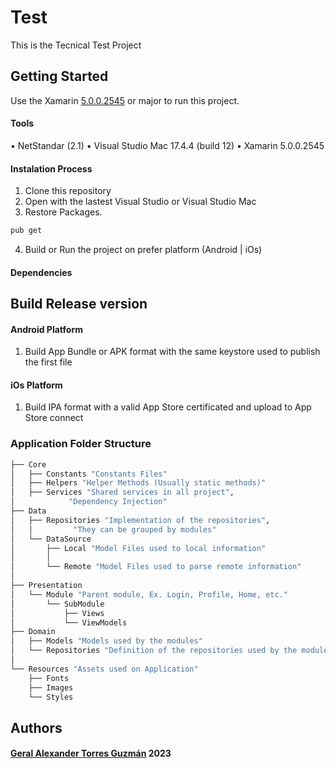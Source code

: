 # Test

This is the Tecnical Test Project

## Getting Started

Use the Xamarin [5.0.0.2545](https://visualstudio.microsoft.com/es/vs/mac/) or major to run this project.

#### Tools 
 • NetStandar (2.1) 
 • Visual Studio Mac 17.4.4 (build 12)
 • Xamarin 5.0.0.2545 

#### Instalation Process
1. Clone this repository
2. Open with the lastest Visual Studio or Visual Studio Mac
3. Restore Packages.
```bash
pub get
```
4. Build or Run the project on prefer platform (Android | iOs)

#### Dependencies



## Build Release version

#### Android Platform
1. Build App Bundle or APK format with the same keystore used to publish the first file

#### iOs Platform
1. Build IPA format with a valid App Store certificated and upload to App Store connect
      

### Application Folder Structure

```bash
├── Core
│   ├── Constants "Constants Files"
│   ├── Helpers "Helper Methods (Usually static methods)"
│   ├── Services "Shared services in all project",
│            "Dependency Injection"
├── Data
│   ├── Repositories "Implementation of the repositories",
│   │         "They can be grouped by modules"
│   └── DataSource 
│       ├── Local "Model Files used to local information"
│       │   
│       └── Remote "Model Files used to parse remote information"
│  
├── Presentation
│   └── Module "Parent module, Ex. Login, Profile, Home, etc."
│       └── SubModule
│           ├── Views
│           └── ViewModels 
├── Domain
│   ├── Models "Models used by the modules"
│   └── Repositories "Definition of the repositories used by the modules (Interfaces)"
│ 
└── Resources "Assets used on Application"
    ├── Fonts
    ├── Images
    └── Styles
``` 


## Authors 

#### [Geral Alexander Torres Guzmán](https://github.com/alextorres50/) 2023
